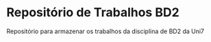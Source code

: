 # Repositório de Trabalhos BD2
Repositório para armazenar os trabalhos da disciplina de BD2 da Uni7

